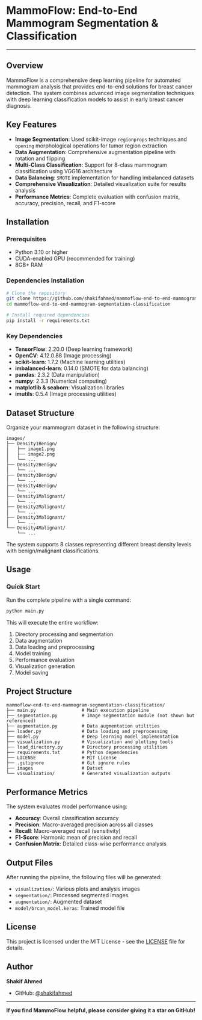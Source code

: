# MammoFlow: End-to-End Mammogram Segmentation & Classification
---
## Overview

MammoFlow is a comprehensive deep learning pipeline for automated mammogram analysis that provides end-to-end solutions for breast cancer detection. The system combines advanced image segmentation techniques with deep learning classification models to assist in early breast cancer diagnosis.

## Key Features

- **Image Segmentation**: Used scikit-image `regionprops` techniques and `opening` morphological operations for tumor region extraction
- **Data Augmentation**: Comprehensive augmentation pipeline with rotation and flipping
- **Multi-Class Classification**: Support for 8-class mammogram classification using VGG16 architecture
- **Data Balancing**: `SMOTE` implementation for handling imbalanced datasets
- **Comprehensive Visualization**: Detailed visualization suite for results analysis
- **Performance Metrics**: Complete evaluation with confusion matrix, accuracy, precision, recall, and F1-score

## Installation

### Prerequisites

- Python 3.10 or higher
- CUDA-enabled GPU (recommended for training)
- 8GB+ RAM

### Dependencies Installation

```bash
# Clone the repository
git clone https://github.com/shakifahmed/mammoflow-end-to-end-mammogram-segmentation-classification.git
cd mammoflow-end-to-end-mammogram-segmentation-classification

# Install required dependencies
pip install -r requirements.txt
```

### Key Dependencies

- **TensorFlow**: 2.20.0 (Deep learning framework)
- **OpenCV**: 4.12.0.88 (Image processing)
- **scikit-learn**: 1.7.2 (Machine learning utilities)
- **imbalanced-learn**: 0.14.0 (SMOTE for data balancing)
- **pandas**: 2.3.2 (Data manipulation)
- **numpy**: 2.3.3 (Numerical computing)
- **matplotlib & seaborn**: Visualization libraries
- **imutils**: 0.5.4 (Image processing utilities)

## Dataset Structure

Organize your mammogram dataset in the following structure:

```
images/
├── Density1Benign/
│   ├── image1.png
│   ├── image2.png
│   └── ...
├── Density2Benign/
│   └── ...
├── Density3Benign/
│   └── ...
├── Density4Benign/
│   └── ...
├── Density1Malignant/
│   └── ...
├── Density2Malignant/
│   └── ...
├── Density3Malignant/
│   └── ...
└── Density4Malignant/
    └── ...
```

The system supports 8 classes representing different breast density levels with benign/malignant classifications.

## Usage

### Quick Start

Run the complete pipeline with a single command:

```bash
python main.py
```

This will execute the entire workflow:
1. Directory processing and segmentation
2. Data augmentation
3. Data loading and preprocessing
4. Model training
5. Performance evaluation
6. Visualization generation
7. Model saving

## Project Structure

```
mammoflow-end-to-end-mammogram-segmentation-classification/
├── main.py                 # Main execution pipeline
├── segmentation.py         # Image segmentation module (not shown but referenced)
├── augmentation.py         # Data augmentation utilities
├── loader.py               # Data loading and preprocessing
├── model.py                # Deep learning model implementation
├── visualization.py        # Visualization and plotting tools
├── load_directory.py       # Directory processing utilities
├── requirements.txt        # Python dependencies
├── LICENSE                 # MIT License
├── .gitignore              # Git ignore rules
├── images                  # Datset
└── visualization/          # Generated visualization outputs
```

## Performance Metrics

The system evaluates model performance using:

- **Accuracy**: Overall classification accuracy
- **Precision**: Macro-averaged precision across all classes
- **Recall**: Macro-averaged recall (sensitivity)
- **F1-Score**: Harmonic mean of precision and recall
- **Confusion Matrix**: Detailed class-wise performance analysis

## Output Files

After running the pipeline, the following files will be generated:

- `visualization/`: Various plots and analysis images
- `segmentation/`: Processed segmented images
- `augmentation/`: Augmented dataset
- `model/brcan_model.keras`: Trained model file

## License

This project is licensed under the MIT License - see the [LICENSE](LICENSE) file for details.

## Author

**Shakif Ahmed**
- GitHub: [@shakifahmed](https://github.com/shakifahmed)

---

**If you find MammoFlow helpful, please consider giving it a star on GitHub!**